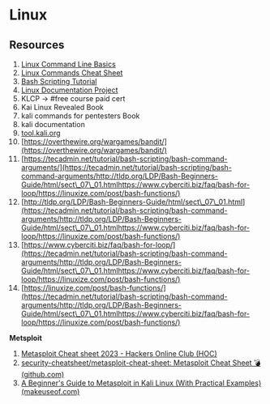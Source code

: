 # Linux

## Resources

1. [Linux Command Line Basics](https://www.digitalocean.com/community/tutorial\_series/getting-started-with-linux)
2. [Linux Commands Cheat Sheet](https://cheatography.com/davechild/cheat-sheets/linux-command-line/)
3. [Bash Scripting Tutorial](https://www.shellscript.sh/)
4. [Linux Documentation Project](https://www.tldp.org/)
5. KLCP  ->    #free course paid cert
6. Kai Linux Revealed Book
7. kali commands for pentesters Book
8. kali documentation
9. [tool.kali.org](http://tool.kali.org)&#x20;
10. [https://overthewire.org/wargames/bandit/](https://overthewire.org/wargames/bandit/)
11. [https://tecadmin.net/tutorial/bash-scripting/bash-command-arguments/](https://tecadmin.net/tutorial/bash-scripting/bash-command-arguments/http://tldp.org/LDP/Bash-Beginners-Guide/html/sect\_07\_01.htmlhttps://www.cyberciti.biz/faq/bash-for-loop/https://linuxize.com/post/bash-functions/)
12. [http://tldp.org/LDP/Bash-Beginners-Guide/html/sect\_07\_01.html](https://tecadmin.net/tutorial/bash-scripting/bash-command-arguments/http://tldp.org/LDP/Bash-Beginners-Guide/html/sect\_07\_01.htmlhttps://www.cyberciti.biz/faq/bash-for-loop/https://linuxize.com/post/bash-functions/)
13. [https://www.cyberciti.biz/faq/bash-for-loop/](https://tecadmin.net/tutorial/bash-scripting/bash-command-arguments/http://tldp.org/LDP/Bash-Beginners-Guide/html/sect\_07\_01.htmlhttps://www.cyberciti.biz/faq/bash-for-loop/https://linuxize.com/post/bash-functions/)
14. [https://linuxize.com/post/bash-functions/](https://tecadmin.net/tutorial/bash-scripting/bash-command-arguments/http://tldp.org/LDP/Bash-Beginners-Guide/html/sect\_07\_01.htmlhttps://www.cyberciti.biz/faq/bash-for-loop/https://linuxize.com/post/bash-functions/)

**Metsploit**

1. [Metasploit Cheat sheet 2023 - Hackers Online Club (HOC)](https://hackersonlineclub.com/metasploit-tutorial-metasploit-cheatsheet/)
2. [security-cheatsheet/metasploit-cheat-sheet: Metasploit Cheat Sheet 💣 (github.com)](https://github.com/security-cheatsheet/metasploit-cheat-sheet)
3. [A Beginner's Guide to Metasploit in Kali Linux (With Practical Examples) (makeuseof.com)](https://www.makeuseof.com/beginners-guide-metasploit-kali-linux/)
